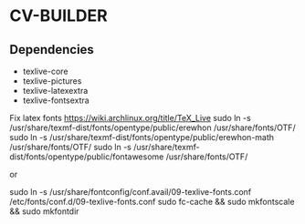# CV-BUILDER


## Dependencies

* texlive-core
* texlive-pictures
* texlive-latexextra
* texlive-fontsextra


Fix latex fonts
https://wiki.archlinux.org/title/TeX_Live
sudo ln -s /usr/share/texmf-dist/fonts/opentype/public/erewhon /usr/share/fonts/OTF/
sudo ln -s /usr/share/texmf-dist/fonts/opentype/public/erewhon-math /usr/share/fonts/OTF/
sudo ln -s /usr/share/texmf-dist/fonts/opentype/public/fontawesome /usr/share/fonts/OTF/

or

sudo ln -s /usr/share/fontconfig/conf.avail/09-texlive-fonts.conf /etc/fonts/conf.d/09-texlive-fonts.conf
sudo fc-cache && sudo mkfontscale && sudo mkfontdir